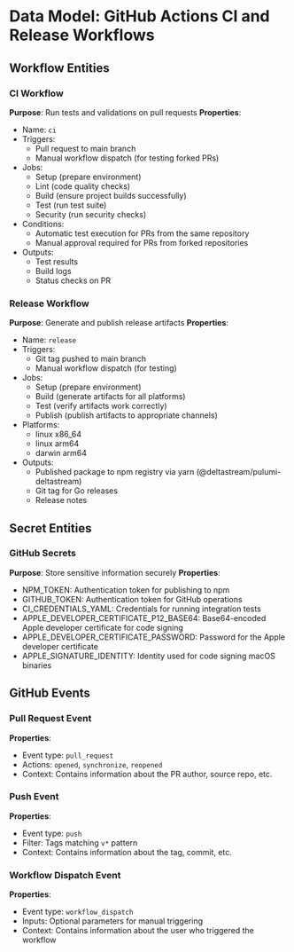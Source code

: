 # Data Model: GitHub Actions CI and Release Workflows

## Workflow Entities

### CI Workflow
**Purpose**: Run tests and validations on pull requests
**Properties**:
- Name: `ci`
- Triggers: 
  - Pull request to main branch
  - Manual workflow dispatch (for testing forked PRs)
- Jobs:
  - Setup (prepare environment)
  - Lint (code quality checks)
  - Build (ensure project builds successfully)
  - Test (run test suite)
  - Security (run security checks)
- Conditions:
  - Automatic test execution for PRs from the same repository
  - Manual approval required for PRs from forked repositories
- Outputs:
  - Test results
  - Build logs
  - Status checks on PR

### Release Workflow
**Purpose**: Generate and publish release artifacts
**Properties**:
- Name: `release`
- Triggers:
  - Git tag pushed to main branch
  - Manual workflow dispatch (for testing)
- Jobs:
  - Setup (prepare environment)
  - Build (generate artifacts for all platforms)
  - Test (verify artifacts work correctly)
  - Publish (publish artifacts to appropriate channels)
- Platforms:
  - linux x86_64
  - linux arm64
  - darwin arm64
- Outputs:
  - Published package to npm registry via yarn (@deltastream/pulumi-deltastream)
  - Git tag for Go releases
  - Release notes

## Secret Entities

### GitHub Secrets
**Purpose**: Store sensitive information securely
**Properties**:
- NPM_TOKEN: Authentication token for publishing to npm
- GITHUB_TOKEN: Authentication token for GitHub operations
- CI_CREDENTIALS_YAML: Credentials for running integration tests
- APPLE_DEVELOPER_CERTIFICATE_P12_BASE64: Base64-encoded Apple developer certificate for code signing
- APPLE_DEVELOPER_CERTIFICATE_PASSWORD: Password for the Apple developer certificate
- APPLE_SIGNATURE_IDENTITY: Identity used for code signing macOS binaries

## GitHub Events

### Pull Request Event
**Properties**:
- Event type: `pull_request`
- Actions: `opened`, `synchronize`, `reopened`
- Context: Contains information about the PR author, source repo, etc.

### Push Event
**Properties**:
- Event type: `push`
- Filter: Tags matching `v*` pattern
- Context: Contains information about the tag, commit, etc.

### Workflow Dispatch Event
**Properties**:
- Event type: `workflow_dispatch`
- Inputs: Optional parameters for manual triggering
- Context: Contains information about the user who triggered the workflow